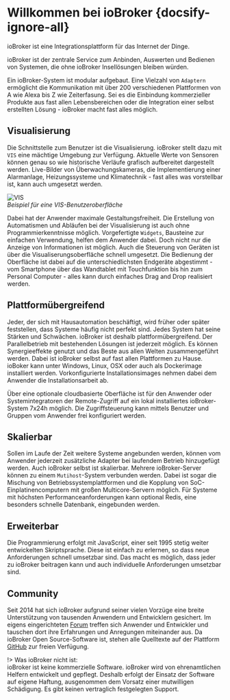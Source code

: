 # Willkommen bei ioBroker {docsify-ignore-all}

ioBroker ist eine Integrationsplattform für das Internet der Dinge. 

ioBroker ist der zentrale Service zum Anbinden, Auswerten und Bedienen 
von Systemen, die ohne ioBroker Insellösungen bleiben würden. 

Ein ioBroker-System ist modular aufgebaut. Eine Vielzahl von `Adaptern`
ermöglicht die Kommunikation mit über 200 verschiedenen Plattformen 
von A wie Alexa bis Z wie Zeiterfasung. Sei es die Einbindung 
kommerzieller Produkte aus fast allen Lebensbereichen oder die 
Integration einer selbst erstellten Lösung - ioBroker macht fast 
alles möglich. 

## Visualisierung

Die Schnittstelle zum Benutzer ist die Visualisierung. ioBroker 
stellt dazu mit `VIS` eine mächtige Umgebung zur Verfügung. 
Aktuelle Werte von Sensoren können genau so wie historische Verläufe 
grafisch aufbereitet dargestellt werden. Live-Bilder von 
Überwachungskameras, die Implementierung einer Alarmanlage, 
Heizungssysteme und Klimatechnik - fast alles was vorstellbar ist,
kann auch umgesetzt werden. 

![VIS](/media/vis2.png ':size=500')  
*Beispiel für eine VIS-Benutzeroberfläche*

Dabei hat der Anwender maximale Gestaltungsfreiheit. Die Erstellung 
von Automatismen und Abläufen bei der Visualisierung ist auch ohne 
Programmierkenntnisse möglich. Vorgefertigte `Widgets`, Bausteine zur 
einfachen Verwendung, helfen dem Anwender dabei. Doch nicht nur die 
Anzeige von Informationen ist möglich. Auch die Steuerung von Geräten 
ist über die Visualiserungsoberfläche schnell umgesetzt. Die Bedienung 
der Oberfläche ist dabei auf die unterschiedlichsten Endgeräte 
abgestimmt - vom Smartphone über das Wandtablet mit Touchfunktion 
bis hin zum Personal Computer - alles kann durch einfaches Drag and 
Drop realisiert werden.


## Plattformübergreifend

Jeder, der sich mit Hausautomation beschäftigt, wird früher oder 
später feststellen, dass Systeme häufig nicht perfekt sind. Jedes 
System hat seine Stärken und Schwächen. ioBroker ist deshalb 
plattformübergreifend. Der Parallelbetrieb mit bestehenden Lösungen 
ist jederzeit möglich. Es können Synergieeffekte genutzt und das 
Beste aus allen Welten zusammengeführt werden. Dabei ist ioBroker 
selbst auf fast allen Plattformen zu Hause. ioBoker kann unter Windows, 
Linux, OSX oder auch als Dockerimage installiert werden. Vorkonfigurierte 
Installationsimages nehmen dabei dem Anwender die Installationsarbeit ab.

Über eine optionale cloudbasierte Oberfläche ist für den Anwender oder 
Systemintegratoren der Remote-Zugriff auf ein lokal installiertes 
ioBroker-System 7x24h möglich. Die Zugriffsteuerung kann mittels 
Benutzer und Gruppen vom Anwender frei konfiguriert werden.

## Skalierbar

Sollen im Laufe der Zeit weitere Systeme angebunden werden, können vom 
Anwender jederzeit zusätzliche Adapter bei laufendem Betrieb hinzugefügt 
werden. Auch ioBroker selbst ist skalierbar. Mehrere ioBroker-Server 
können zu einem `Mutihost`-System verbunden werden. Dabei ist sogar die 
Mischung von Betriebssystemplattformen und die Kopplung von 
SoC-Einplatinencomputern mit großen Multicore-Servern möglich. 
Für Systeme mit höchsten Performanceanforderungen kann optional Redis, 
eine besonders schnelle Datenbank, eingebunden werden.

## Erweiterbar

Die Programmierung erfolgt mit JavaScript, einer seit 1995 stetig weiter
entwickelten Skriptsprache. Diese ist einfach zu erlernen, so dass neue
Anforderungen schnell umsetzbar sind. Das macht es möglich, dass jeder
zu ioBroker beitragen kann und auch individuelle Anforderungen
umsetzbar sind.

## Community

Seit 2014 hat sich ioBroker aufgrund seiner vielen Vorzüge eine breite 
Unterstützung von tausenden Anwendern und Entwicklern gesichert. Im eigens
eingerichteten [Forum](https://forum.iobroker.net) treffen sich Anwender 
und Entwickler und tauschen dort ihre Erfahrungen und Anregungen 
miteinander aus. Da ioBroker Open Source-Software ist, stehen alle 
Quelltexte auf der Plattform [GitHub](https://github.com/iobroker/iobroker) 
zur freien Verfügung. 

!> Was ioBroker nicht ist:  
   ioBroker ist keine kommerzielle Software. ioBroker wird von ehrenamtlichen
   Helfern entwickelt und gepflegt. Deshalb erfolgt der Einsatz der Software
   auf eigene Haftung, ausgenommen dem Vorsatz einer mutwilligen Schädigung. 
   Es gibt keinen vertraglich festgelegten Support.